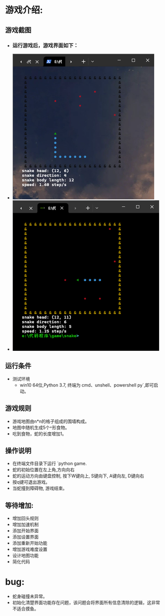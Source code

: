 
# **游戏介绍**:

## **游戏截图**
- ### 运行游戏后，游戏界面如下：
- ![alt text](image.png)
- ![alt text](image-1.png)

## **运行条件**
- 测试环境 
    - win10 64位,Python 3.7, 终端为 cmd、unshell、powershell
py`,即可启动。

## **游戏规则**
- 游戏地图由n*n的格子组成的围墙构成。
- 地图中随机生成5个`*`形食物。
- 吃到食物，蛇的长度增加1。    

## **操作说明**
- 在终端文件目录下运行 `python game.
- 蛇的初始位置在左上角,方向向右
- 蛇的运动方向由键盘控制, 按下W键向上, S键向下, A键向左, D键向右
- 按q键可退出游戏。
- 当蛇撞到障碍物, 游戏结束。

## **等待增加**:
- 增加回头规则
- 增加加速机制
- 添加开始界面
- 添加设置界面
- 添加重新开始功能
- 增加游戏难度设置
- 设计地图功能
- 简化代码

# **bug**:
- 蛇身碰撞未异常。
- 初始化清楚界面功能存在问题，该问题会将界面所有信息清除的逻辑，这非常不适合摸鱼。

